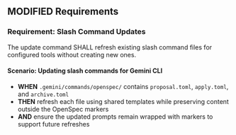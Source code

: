 ## MODIFIED Requirements
### Requirement: Slash Command Updates
The update command SHALL refresh existing slash command files for configured tools without creating new ones.

#### Scenario: Updating slash commands for Gemini CLI
- **WHEN** `.gemini/commands/openspec/` contains `proposal.toml`, `apply.toml`, and `archive.toml`
- **THEN** refresh each file using shared templates while preserving content outside the OpenSpec markers
- **AND** ensure the updated prompts remain wrapped with markers to support future refreshes

